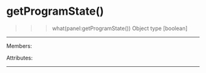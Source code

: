 # getProgramState()
>>> what(panel:getProgramState())
Object type [boolean]
-----------------------------------------------------------------

Members:


Attributes:

-----------------------------------------------------------------